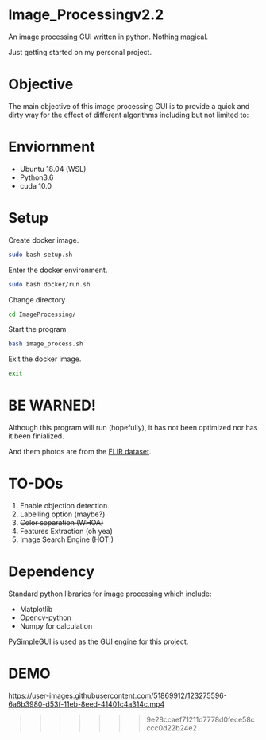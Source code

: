 # Image_Processingv2.2

An image processing GUI written in python. 
Nothing magical.

Just getting started on my personal project.

# Objective

The main objective of this image processing GUI is to provide a quick and dirty way for the effect of different algorithms including but not limited to:

# Enviornment
* Ubuntu 18.04 (WSL) 
* Python3.6
* cuda 10.0

# Setup
Create docker image.
```sh
sudo bash setup.sh
```
Enter the docker environment.
```sh
sudo bash docker/run.sh
```
Change directory
```sh
cd ImageProcessing/
```
Start the program
```sh
bash image_process.sh
```
Exit the docker image.
```sh
exit
```



# BE WARNED!

Although this program will run (hopefully), it has not been optimized nor has it been finialized.

And them photos are from the [FLIR dataset](https://www.flir.com/oem/adas/adas-dataset-form/).

# TO-DOs

1. Enable objection detection.
2. Labelling option (maybe?)
3. ~~Color separation (WHOA)~~
4. Features Extraction (oh yea)
5. Image Search Engine (HOT!)

# Dependency

Standard python libraries for image processing which include:

* Matplotlib
* Opencv-python
* Numpy for calculation

[PySimpleGUI](https://pysimplegui.readthedocs.io/en/latest/) is used as the GUI engine for this project.

# DEMO

https://user-images.githubusercontent.com/51869912/123275596-6a6b3980-d53f-11eb-8eed-41401c4a314c.mp4

>>>>>>> 9e28ccaef71211d7778d0fece58cccc0d22b24e2
>>>>>>>
>>>>>>
>>>>>
>>>>
>>>
>>
